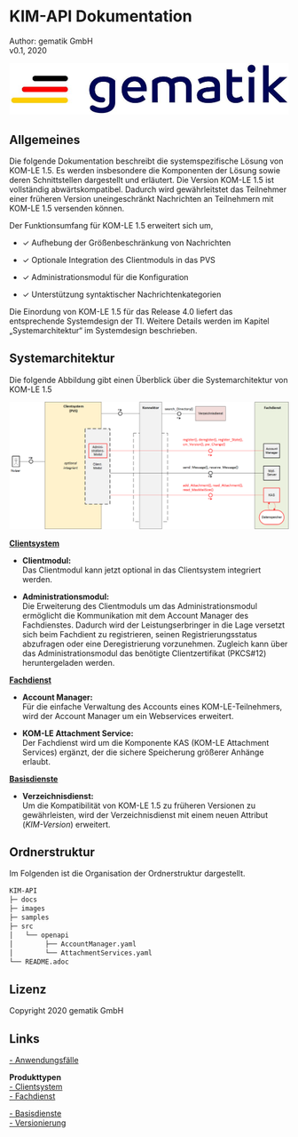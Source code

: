 # KIM-API Dokumentation

Author: gematik GmbH  
v0.1, 2020

![gematik logo](images/gematik_logo.jpg)

## Allgemeines

Die folgende Dokumentation beschreibt die systemspezifische Lösung von KOM-LE 1.5. Es werden insbesondere die Komponenten der Lösung sowie deren Schnittstellen dargestellt und erläutert. Die Version KOM-LE 1.5 ist vollständig abwärtskompatibel. Dadurch wird gewährleitstet das Teilnehmer einer früheren Version uneingeschränkt Nachrichten an Teilnehmern mit KOM-LE 1.5 versenden können.

Der Funktionsumfang für KOM-LE 1.5 erweitert sich um,

-   ✓ Aufhebung der Größenbeschränkung von Nachrichten

-   ✓ Optionale Integration des Clientmoduls in das PVS

-   ✓ Administrationsmodul für die Konfiguration

-   ✓ Unterstützung syntaktischer Nachrichtenkategorien

Die Einordung von KOM-LE 1.5 für das Release 4.0 liefert das entsprechende Systemdesign der TI. Weitere Details werden im Kapitel „Systemarchitektur“ im Systemdesign beschrieben.

## Systemarchitektur

Die folgende Abbildung gibt einen Überblick über die Systemarchitektur von KOM-LE 1.5

![kim overview](images/kim_overview.png)

[**Clientsystem**](docs/KIM_API.adoc)

-   **Clientmodul:**  
    Das Clientmodul kann jetzt optional in das Clientsystem integriert werden.

-   **Administrationsmodul:**  
    Die Erweiterung des Clientmoduls um das Administrationsmodul ermöglicht die Kommunikation mit dem Account Manager des Fachdienstes. Dadurch wird der Leistungserbringer in die Lage versetzt sich beim Fachdient zu registrieren, seinen Registrierungsstatus abzufragen oder eine Deregistrierung vorzunehmen. Zugleich kann über das Administrationsmodul das benötigte Clientzertifikat (PKCS\#12) heruntergeladen werden.

[**Fachdienst**](docs/Fachdienst.adoc)

-   **Account Manager:**  
    Für die einfache Verwaltung des Accounts eines KOM-LE-Teilnehmers, wird der Account Manager um ein Webservices erweitert.

-   **KOM-LE Attachment Service:**  
    Der Fachdienst wird um die Komponente KAS (KOM-LE Attachment Services) ergänzt, der die sichere Speicherung größerer Anhänge erlaubt.

[**Basisdienste**](docs/Basisdienste.adoc)

-   **Verzeichnisdienst:**  
    Um die Kompatibilität von KOM-LE 1.5 zu früheren Versionen zu gewährleisten, wird der Verzeichnisdienst mit einem neuen Attribut (*KIM-Version*) erweitert.

## Ordnerstruktur

Im Folgenden ist die Organisation der Ordnerstruktur dargestellt.

    KIM-API
    ├─ docs
    ├─ images
    ├─ samples
    ├─ src
    │   └── openapi
    │        ├── AccountManager.yaml
    │        └── AttachmentServices.yaml
    └── README.adoc

## Lizenz

Copyright 2020 gematik GmbH

## Links

[- Anwendungsfälle](docs/Anwendungsfaelle.adoc)  

**Produkttypen**  
[- Clientsystem](docs/KIM_API.adoc)  
[- Fachdienst](docs/Fachdienst.adoc)  

[- Basisdienste](docs/Basisdienste.adoc)  
[- Versionierung](docs/Versionierung.adoc)  
